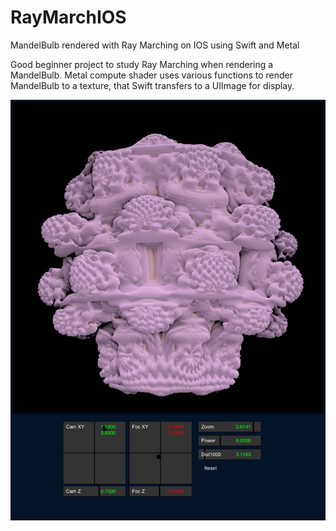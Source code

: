 # RayMarchIOS
MandelBulb rendered with Ray Marching on IOS using Swift and Metal

Good beginner project to study Ray Marching when rendering a MandelBulb.
Metal compute shader uses various functions to render MandelBulb to a texture,
that Swift transfers to a UIImage for display.

![Screenshot](RayMarch.png)



